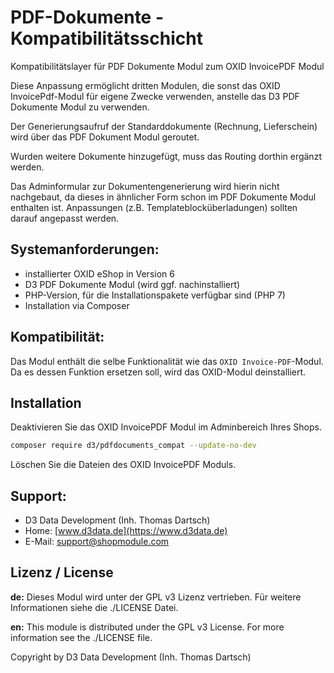 # PDF-Dokumente - Kompatibilitätsschicht

Kompatibilitätslayer für PDF Dokumente Modul zum OXID InvoicePDF Modul

Diese Anpassung ermöglicht dritten Modulen, die sonst das OXID InvoicePdf-Modul für eigene Zwecke verwenden, anstelle das D3 PDF Dokumente Modul zu verwenden.

Der Generierungsaufruf der Standarddokumente (Rechnung, Lieferschein) wird über das PDF Dokument Modul geroutet.

Wurden weitere Dokumente hinzugefügt, muss das Routing dorthin ergänzt werden.

Das Adminformular zur Dokumentengenerierung wird hierin nicht nachgebaut, da dieses in ähnlicher Form schon im PDF Dokumente Modul enthalten ist. Anpassungen (z.B. Templateblocküberladungen) sollten darauf angepasst werden.

## Systemanforderungen:

- installierter OXID eShop in Version 6
- D3 PDF Dokumente Modul (wird ggf. nachinstalliert)
- PHP-Version, für die Installationspakete verfügbar sind (PHP 7)
- Installation via Composer

## Kompatibilität:

Das Modul enthält die selbe Funktionalität wie das `OXID Invoice-PDF`-Modul. Da es dessen Funktion ersetzen soll, wird das OXID-Modul deinstalliert.

## Installation 

Deaktivieren Sie das OXID InvoicePDF Modul im Adminbereich Ihres Shops.

```bash
composer require d3/pdfdocuments_compat --update-no-dev
```

Löschen Sie die Dateien des OXID InvoicePDF Moduls.

## Support:

- D3 Data Development (Inh. Thomas Dartsch)
- Home: [www.d3data.de](https://www.d3data.de)
- E-Mail: support@shopmodule.com

## Lizenz / License

**de:** Dieses Modul wird unter der GPL v3 Lizenz vertrieben. Für weitere Informationen siehe die ./LICENSE Datei.
 
**en:** This module is distributed under the GPL v3 License. For more information see the ./LICENSE file.

Copyright by D3 Data Development (Inh. Thomas Dartsch)
